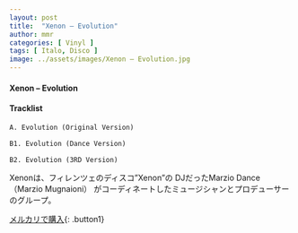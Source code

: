 ```yaml
---
layout: post
title:  "Xenon – Evolution"
author: mmr
categories: [ Vinyl ]
tags: [ Italo, Disco ]
image: ../assets/images/Xenon – Evolution.jpg
---
```


#### Xenon – Evolution

#### Tracklist
```md
A. Evolution (Original Version)

B1. Evolution (Dance Version)

B2. Evolution (3RD Version)
```

Xenonは、フィレンツェのディスコ”Xenon”の DJだったMarzio Dance（Marzio Mugnaioni） がコーディネートしたミュージシャンとプロデューサーのグループ。

[メルカリで購入](https://jp.mercari.com/item/m66302757125){: .button1}


